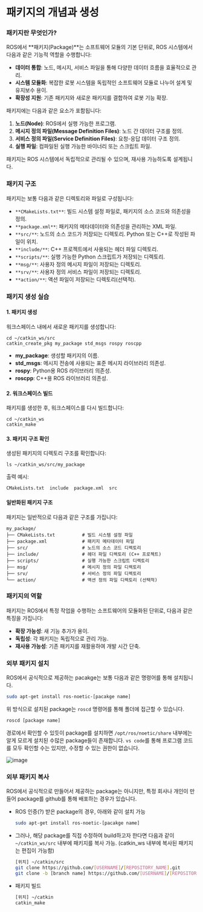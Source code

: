 # 패키지의 개념과 생성

### 패키지란 무엇인가?

ROS에서 **패키지(Package)**는 소프트웨어 모듈의 기본 단위로, ROS 시스템에서 다음과 같은 기능적 역할을 수행합니다:

- **데이터 통합**: 노드, 메시지, 서비스 파일을 통해 다양한 데이터 흐름을 효율적으로 관리.
- **시스템 모듈화**: 복잡한 로봇 시스템을 독립적인 소프트웨어 모듈로 나누어 설계 및 유지보수 용이.
- **확장성 지원**: 기존 패키지와 새로운 패키지를 결합하여 로봇 기능 확장.

패키지에는 다음과 같은 요소가 포함됩니다:

1. **노드(Node)**: ROS에서 실행 가능한 프로그램.
2. **메시지 정의 파일(Message Definition Files)**: 노드 간 데이터 구조를 정의.
3. **서비스 정의 파일(Service Definition Files)**: 요청-응답 데이터 구조 정의.
4. **실행 파일**: 컴파일된 실행 가능한 바이너리 또는 스크립트 파일.

패키지는 ROS 시스템에서 독립적으로 관리될 수 있으며, 재사용 가능하도록 설계됩니다.



### 패키지 구조

패키지는 보통 다음과 같은 디렉토리와 파일로 구성됩니다:

- `**CMakeLists.txt**`: 빌드 시스템 설정 파일로, 패키지의 소스 코드와 의존성을 정의.
- `**package.xml**`: 패키지의 메타데이터와 의존성을 관리하는 XML 파일.
- `**src/**`: 노드의 소스 코드가 저장되는 디렉토리. Python 또는 C++로 작성된 파일이 위치.
- `**include/**`: C++ 프로젝트에서 사용되는 헤더 파일 디렉토리.
- `**scripts/**`: 실행 가능한 Python 스크립트가 저장되는 디렉토리.
- `**msg/**`: 사용자 정의 메시지 파일이 저장되는 디렉토리.
- `**srv/**`: 사용자 정의 서비스 파일이 저장되는 디렉토리.
- `**action/**`: 액션 파일이 저장되는 디렉토리(선택적).



### 패키지 생성 실습

#### 1. 패키지 생성

워크스페이스 내에서 새로운 패키지를 생성합니다:

```
cd ~/catkin_ws/src
catkin_create_pkg my_package std_msgs rospy roscpp
```

- **my_package**: 생성할 패키지의 이름.
- **std_msgs**: 메시지 전송에 사용되는 표준 메시지 라이브러리 의존성.
- **rospy**: Python용 ROS 라이브러리 의존성.
- **roscpp**: C++용 ROS 라이브러리 의존성.



#### 2. 워크스페이스 빌드

패키지를 생성한 후, 워크스페이스를 다시 빌드합니다:

```
cd ~/catkin_ws
catkin_make
```



#### 3. 패키지 구조 확인

생성된 패키지의 디렉토리 구조를 확인합니다:

```
ls ~/catkin_ws/src/my_package
```

출력 예시:

```
CMakeLists.txt  include  package.xml  src
```



#### 일반화된 패키지 구조

패키지는 일반적으로 다음과 같은 구조를 가집니다:

```
my_package/
├── CMakeLists.txt          # 빌드 시스템 설정 파일
├── package.xml             # 패키지 메타데이터 파일
├── src/                    # 노드의 소스 코드 디렉토리
├── include/                # 헤더 파일 디렉토리 (C++ 프로젝트)
├── scripts/                # 실행 가능한 스크립트 디렉토리
├── msg/                    # 메시지 정의 파일 디렉토리
├── srv/                    # 서비스 정의 파일 디렉토리
└── action/                 # 액션 정의 파일 디렉토리 (선택적)
```





### 패키지의 역할

패키지는 ROS에서 특정 작업을 수행하는 소프트웨어의 모듈화된 단위로, 다음과 같은 특징을 가집니다:

- **확장 가능성**: 새 기능 추가가 용이.
- **독립성**: 각 패키지는 독립적으로 관리 가능.
- **재사용 가능성**: 기존 패키지를 재활용하여 개발 시간 단축.





### 외부 패키지 설치

ROS에서 공식적으로 제공하는 pacakge는 보통 다음과 같은 명령어를 통해 설치됩니다.

```bash
sudo apt-get install ros-noetic-[pacakge name]
```

위 방식으로 설치된 package는 `roscd` 명령어를 통해 폴더에 접근할 수 있습니다.

```bash
roscd [package name]
```

경로에서 확인할 수 있듯이 package를 설치하면 `/opt/ros/noetic/share` 내부에는 알게 모르게 설치된 수많은 package들이 존재합니다.
`vs code`를 통해 프로그램 코드를 모두 확인할 수는 있지만, 수정할 수 있는 권한이 없습니다.

![image](https://user-images.githubusercontent.com/91526930/235362934-a74b67f4-0026-4bf7-96af-aaeec117a5f3.png)



### 외부 패키지 복사

ROS에서 공식적으로 만들어서 제공하는 package는 아니지만, 특정 회사나 개인이 만들어 package를 github를 통해 배포하는 경우가 있습니다.

- ROS 인증(?) 받은 package의 경우, 아래와 같이 설치 가능

  ```bash
  sudo apt-get install ros-noetic-[pacakge name]
  ```

- 그러나, 해당 package를 직접 수정하여 build하고자 한다면 다음과 같이 `~/catkin_ws/src` 내부에 패키지를 복사 가능.
  (catkin_ws 내부에 복사된 패키지는 편집이 가능함)

  ```bash
  [위치] ~/catkin/src
  git clone https://github.com/[USERNAME]/[REPOSITORY_NAME].git
  git clone -b [branch name] https://github.com/[USERNAME]/[REPOSITORY_NAME].git # 특정 branch를 복사해야 하는 경우
  ```

- 패키지 빌드

  ```bash
  [위치] ~/catkin
  catkin_make
  ```